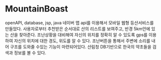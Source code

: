# MountainBoast
openAPI, database, jsp, java
네이버 맵 api를 이용해서 모바일 웹형 등산서비스를 만들었다. 사용자로부터 추천받은 순서대로 산의 리스트를 보여주고, 반경 5km안에 있는 산을 찾아준다. 조난상황을 대비해여 자신의 위치를 정확히 알 수 있도록 gps를 이용하여 자신의 위치에 대한 경도, 위도를 알 수 있다. 조난버튼을 통해서 주변에 소리를 내어 구조를 도와줄 수있는 기능이 마련되어있다. 산림청 DB기반으로 한국의 약초들을 검색과 정보를 볼 수 있다.
